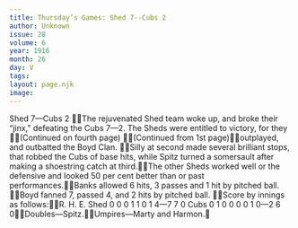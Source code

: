 ```yaml
---
title: Thursday’s Games: Shed 7--Cubs 2
author: Unknown
issue: 28
volume: 6
year: 1916
month: 26
day: V
tags:
layout: page.njk
image:
---
```

Shed 7—Cubs 2 The rejuvenated Shed team woke up, and broke their “jinx,” defeating the Cubs 7—2. The Sheds were entitled to victory, for they (Continued on fourth page) (Continued from 1st page)outplayed, and outbatted the Boyd Clan. Silly at second made several brilliant stops, that robbed the Cubs of base hits, while Spitz turned a somersault after making a shoestring catch at third.The other Sheds worked well or the defensive and looked 50 per cent better than or past performances.Banks allowed 6 hits, 3 passes and 1 hit by pitched ball. Boyd fanned 7, passed 4, and 2 hits by pitched ball. Score by innings as follows:R. H. E. Shed 0 0 0 1 1 0 1 4—7 7 0 Cubs 0 1 0 0 0 0 1 0—2 6 0Doubles—Spitz.Umpires—Marty and Harmon.
